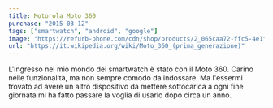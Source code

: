 ```yaml
---
title: Motorola Moto 360
purchase: "2015-03-12"
tags: ["smartwatch", "android", "google"]
image: "https://refurb-phone.com/cdn/shop/products/2_065caa72-ffc5-4e1f-8b7b-ec3268dffc89.jpg?v=1626433714"
url: "https://it.wikipedia.org/wiki/Moto_360_(prima_generazione)"
---
```


L'ingresso nel mio mondo dei smartwatch è stato con il Moto 360. Carino nelle funzionalità, ma non sempre comodo da indossare. Ma l'essermi trovato ad avere un altro dispositivo da mettere sottocarica a ogni fine giornata mi ha fatto passare la voglia di usarlo dopo circa un anno.
